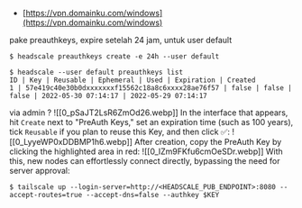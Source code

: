 - [https://vpn.domainku.com/windows](https://vpn.domainku.com/windows)

pake preauthkeys, expire setelah 24 jam, untuk user default
```
$ headscale preauthkeys create -e 24h --user default

$ headscale --user default preauthkeys list  
ID | Key | Reusable | Ephemeral | Used | Expiration | Created  
1 | 57e419c40e30b0dxxxxxxxf15562c18a8c6xxxx28ae76f57 | false | false | false | 2022-05-30 07:14:17 | 2022-05-29 07:14:17
```
via admin ?
![[0_pSaJT2LsR6ZmOd26.webp]]
In the interface that appears, hit `Create` next to "PreAuth Keys," set an expiration time (such as 100 years), tick `Reusable` if you plan to reuse this Key, and then click ✅:
![[0_LyyeWP0xDDBMP1h6.webp]]
After creation, copy the PreAuth Key by clicking the highlighted area in red:
![[0_IZm9FKfu6cmOeSDr.webp]]
With this, new nodes can effortlessly connect directly, bypassing the need for server approval:
```
$ tailscale up --login-server=http://<HEADSCALE_PUB_ENDPOINT>:8080 --accept-routes=true --accept-dns=false --authkey $KEY
```
